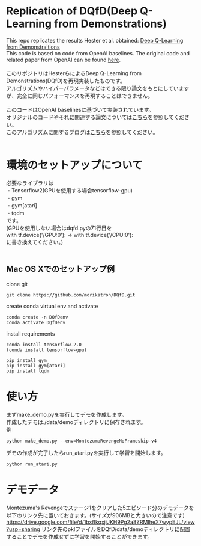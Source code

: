 # Replication of DQfD(Deep Q-Learning from Demonstrations)
This repo replicates the results Hester et al. obtained:
[Deep Q-Learning from Demonstraitions](https://arxiv.org/abs/1704.03732 "Deep Q-Learning from Demonstraitions")  
This code is based on code from OpenAI baselines. The original code and related paper from OpenAI can be found [here](https://github.com/openai/baselines "here").  
<br/>
このリポジトリはHesterらによるDeep Q-Learning from Demonstrations(DQfD)を再現実装したものです。  
アルゴリズムやハイパーパラメータなどはできる限り論文をもとにしていますが、完全に同じパフォーマンスを再現することはできません。  
<br/>
このコードはOpenAI baselinesに基づいて実装されています。  
オリジナルのコードやそれに関連する論文については[こちら](https://github.com/openai/baselines "こちら")を参照してください。  
このアルゴリズムに関するブログは[こちら]( "こちら")を参照してください。  
<br/>
# 環境のセットアップについて
必要なライブラリは  
・Tensorflow2(GPUを使用する場合tensorflow-gpu)  
・gym  
・gym[atari]  
・tqdm  
です。  
(GPUを使用しない場合はdqfd.pyの71行目を  
with tf.device('/GPU:0'): -> with tf.device('/CPU:0'):  
に書き換えてください。)  
<br/>
## Mac OS Xでのセットアップ例
clone git
```python:
git clone https://github.com/morikatron/DQfD.git
```

create conda virtual env and activate
```python:
conda create -n DQfDenv
conda activate DQfDenv
```

install requirements
```python:
conda install tensorflow-2.0
(conda install tensorflow-gpu)

pip install gym
pip install gym[atari]
pip install tqdm
```


# 使い方
まずmake_demo.pyを実行してデモを作成します。  
作成したデモは./data/demoディレクトリに保存されます。  
例
```python:
python make_demo.py --env=MontezumaRevengeNoFrameskip-v4
```

デモの作成が完了したらrun_atari.pyを実行して学習を開始します。  
```python:
python run_atari.py
```

# デモデータ
Montezuma's Revengeでステージ1をクリアした5エピソード分のデモデータを以下のリンク先に置いておきます。(サイズが906MBと大きいので注意です)  
https://drive.google.com/file/d/1bxfIkqxjiJKH9Pg2a8ZRMIheX7wypEJL/view?usp=sharing
リンク先のpklファイルをDQfD/data/demoディレクトリに配置することでデモを作成せずに学習を開始することができます。
